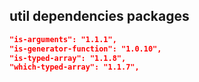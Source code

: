 ## util dependencies packages

```json
"is-arguments": "1.1.1",
"is-generator-function": "1.0.10",
"is-typed-array": "1.1.8",
"which-typed-array": "1.1.7",
```
